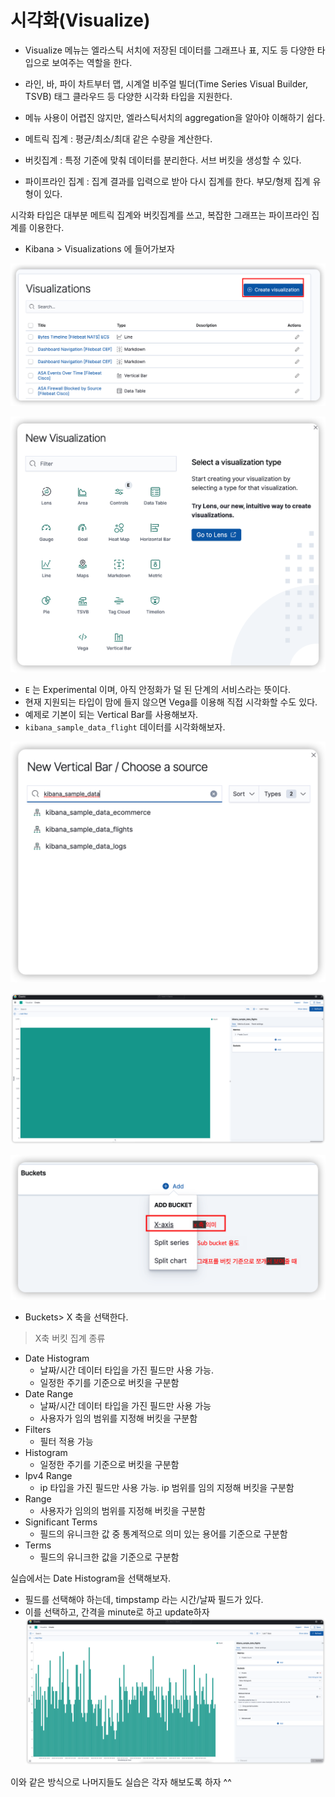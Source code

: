 # 시각화(Visualize)

- Visualize 메뉴는 엘라스틱 서치에 저장된 데이터를 그래프나 표, 지도 등 다양한 타입으로 보여주는 역할을 한다.
- 라인, 바, 파이 차트부터 맵, 시계열 비주얼 빌더(Time Series Visual Builder, TSVB) 태그 클라우드 등 다양한 시각화 타입을 지원한다.
- 메뉴 사용이 어렵진 않지만, 엘라스틱서치의 aggregation을 알아야 이해하기 쉽다.

- 메트릭 집계 : 평균/최소/최대 같은 수량을 계산한다.
- 버킷집계 : 특정 기준에 맞춰 데이터를 분리한다. 서브 버킷을 생성할 수 있다.
- 파이프라인 집계 : 집계 결과를 입력으로 받아 다시 집계를 한다. 부모/형제 집계 유형이 있다.
  

시각화 타입은 대부분 메트릭 집계와 버킷집계를 쓰고, 복잡한 그래프는 파이프라인 집계를 이용한다.

- Kibana > Visualizations 에 들어가보자

![](/images/2022-04-29-01-55-22.png)

![](/images/2022-04-29-01-55-46.png)

- `E` 는 Experimental 이며, 아직 안정화가 덜 된 단계의 서비스라는 뜻이다.
- 현재 지원되는 타입이 맘에 들지 않으면 Vega를 이용해 직접 시각화할 수도 있다.
- 예제로 기본이 되는 Vertical Bar를 사용해보자.
- `kibana_sample_data_flight` 데이터를 시각화해보자.

![](/images/2022-04-29-01-57-16.png)

![](/images/2022-04-29-01-57-48.png)

![](/images/2022-04-29-02-00-19.png)

- Buckets> X 축을 선택한다.


> X축 버킷 집계 종류

- Date Histogram
  - 날짜/시간 데이터 타입을 가진 필드만 사용 가능.
  - 일정한 주기를 기준으로 버킷을 구분함
- Date Range
  - 날짜/시간 데이터 타입을 가진 필드만 사용 가능
  - 사용자가 임의 범위를 지정해 버킷을 구분함
- Filters
  - 필터 적용 가능
- Histogram
  - 일정한 주기를 기준으로 버킷을 구분함
- Ipv4 Range
  - ip 타입을 가진 필드만 사용 가능. ip 범위를 임의 지정해 버킷을 구분함
- Range
  - 사용자가 임의의 범위를 지정해 버킷을 구분함
- Significant Terms
  - 필드의 유니크한 값 중 통계적으로 의미 있는 용어를 기준으로 구분함
- Terms
  - 필드의 유니크한 값을 기준으로 구분함


실습에서는 Date Histogram을 선택해보자.
- 필드를 선택해야 하는데, timpstamp 라는 시간/날짜 필드가 있다.
- 이를 선택하고, 간격을 minute로 하고 update하자
![](/images/2022-04-29-02-03-57.png)

이와 같은 방식으로 나머지들도 실습은 각자 해보도록 하자 ^^
